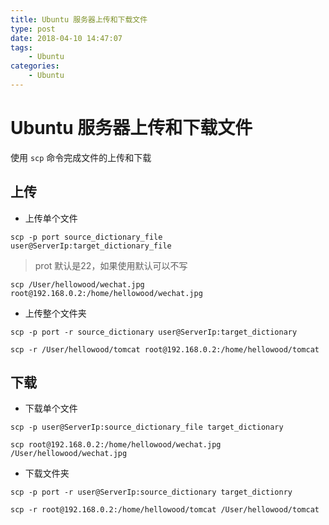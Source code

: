 ```yaml
---
title: Ubuntu 服务器上传和下载文件
type: post
date: 2018-04-10 14:47:07
tags:
    - Ubuntu
categories:   
    - Ubuntu
---
```


# Ubuntu 服务器上传和下载文件

使用 `scp` 命令完成文件的上传和下载 

## 上传

- 上传单个文件 

```
scp -p port source_dictionary_file user@ServerIp:target_dictionary_file
```

> prot 默认是22，如果使用默认可以不写

```
scp /User/hellowood/wechat.jpg root@192.168.0.2:/home/hellowood/wechat.jpg
```

- 上传整个文件夹 

```
scp -p port -r source_dictionary user@ServerIp:target_dictionary
```

```
scp -r /User/hellowood/tomcat root@192.168.0.2:/home/hellowood/tomcat
```

## 下载

- 下载单个文件

```
scp -p user@ServerIp:source_dictionary_file target_dictionary
```

```
scp root@192.168.0.2:/home/hellowood/wechat.jpg /User/hellowood/wechat.jpg
```

- 下载文件夹

```
scp -p port -r user@ServerIp:source_dictionary target_dictionry
```

```
scp -r root@192.168.0.2:/home/hellowood/tomcat /User/hellowood/tomcat
```